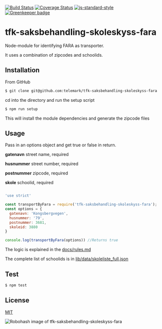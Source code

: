 [![Build Status](https://travis-ci.org/telemark/tfk-saksbehandling-skoleskyss-fara.svg?branch=master)](https://travis-ci.org/telemark/tfk-saksbehandling-skoleskyss-fara)
[![Coverage Status](https://coveralls.io/repos/telemark/tfk-saksbehandling-skoleskyss-fara/badge.svg?branch=master&service=github)](https://coveralls.io/github/telemark/tfk-saksbehandling-skoleskyss-fara?branch=master)
[![js-standard-style](https://img.shields.io/badge/code%20style-standard-brightgreen.svg?style=flat)](https://github.com/feross/standard)
[![Greenkeeper badge](https://badges.greenkeeper.io/telemark/tfk-saksbehandling-skoleskyss-fara.svg)](https://greenkeeper.io/)

# tfk-saksbehandling-skoleskyss-fara

Node-module for identifying FARA as transporter.

It uses a combination of zipcodes and schoolids.

## Installation

From GitHub

```sh
$ git clone git@github.com:telemark/tfk-saksbehandling-skoleskyss-fara.git
```

cd into the directory and run the setup script

```sh
$ npm run setup
```

This will install the module dependencies and generate the zipcode files

## Usage

Pass in an options object and get true or false in return.

**gatenavn** street name, required

**husnummer** street number, required

**postnummer** zipcode, required

**skole** schoolid, required

```javascript

'use strict'

const transportByFara = require('tfk-saksbehandling-skoleskyss-fara');
const options = {
  gatenavn: 'Kongsbergvegen',
  husnummer: '79',
  postnummer: 3681,
  skoleid: 3880
}

console.log(transportByFara(options)) //Returns true

```

The logic is explained in the [docs/rules.md](https://github.com/telemark/tfk-saksbehandling-skoleskyss-fara/blob/master/docs/rules.md)

The complete list of schoolids is in [lib/data/skoleliste_full.json](https://github.com/telemark/tfk-saksbehandling-skoleskyss-fara/blob/master/lib/data/skoleliste_full.json)

## Test

```sh
$ npm test
```

## License

[MIT](LICENSE)

![Robohash image of tfk-saksbehandling-skoleskyss-fara](https://robots.kebabstudios.party/tfk-saksbehandling-skoleskyss-fara.png "Robohash image of tfk-saksbehandling-skoleskyss-fara")